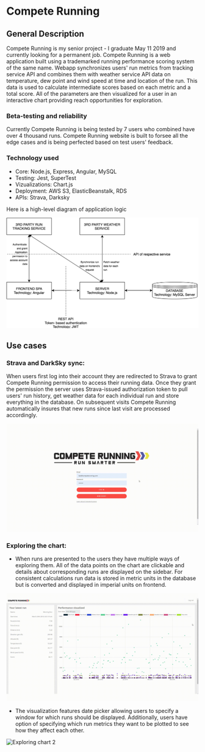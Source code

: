 # Compete Running

## General Description
Compete Running is my senior project - I graduate May 11 2019 and currently looking for a permanent job. Compete Running is a web application built using a trademarked running performance scoring system of the same name. Webapp synchronizes users' run metrics from tracking service API and combines them with weather service API data on temperature, dew point and wind speed at time and location of the run. This data is used to calculate intermediate scores based on each metric and a total score. All of the parameters are then visualized for a user in an interactive chart providing reach opportunities for exploration. 

### Beta-testing and reliability
Currently Compete Running is being tested by 7 users who combined have over 4 thousand runs. Compete Running website is built to forsee all the edge cases and is being perfected based on test users' feedback.

### Technology used
* Core: Node.js, Express, Angular, MySQL
* Testing: Jest, SuperTest
* Vizualizations: Chart.js
* Deployment: AWS S3, ElasticBeanstalk, RDS
* APIs: Strava, Darksky

Here is a high-level diagram of application logic

![Chart](img/E2E.png)


## Use cases
### Strava and DarkSky sync:
When users first log into their account they are redirected to Strava to grant Compete Running permission to access their running data. Once they grant the permission the server uses Strava-issued authorization token to pull users' run history, get weather data for each individual run and store everything in the database. On subsequent visits Compete Running automatically insures that new runs since last visit are processed accordingly.

![Strava authentication](img/1.gif)

### Exploring the chart:
* When runs are presented to the users they have multiple ways of exploring them. All of the data points on the chart are clickable and details about corresponding runs are displayed on the sidebar. For consistent calculations run data is stored in metric units in the database but is converted and displayed in imperial units on frontend.

![Exploring chart 1](img/2.gif)

* The visualization features date picker allowing users to specify a window for which runs should be displayed. Additionally, users have option of specifying which run metrics they want to be plotted to see how they affect each other.

![Exploring chart 2](img/3.gif)
